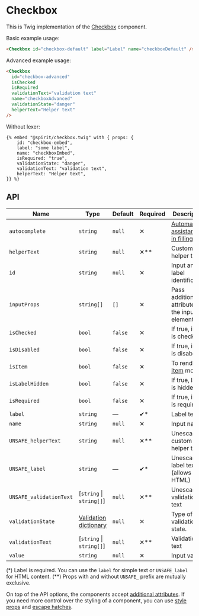 # Checkbox

This is Twig implementation of the [Checkbox][checkbox] component.

Basic example usage:

```html
<Checkbox id="checkbox-default" label="Label" name="checkboxDefault" />
```

Advanced example usage:

```html
<Checkbox
  id="checkbox-advanced"
  isChecked
  isRequired
  validationText="validation text"
  name="checkboxAdvanced"
  validationState="danger"
  helperText="Helper text"
/>
```

Without lexer:

```twig
{% embed "@spirit/checkbox.twig" with { props: {
    id: "checkbox-embed",
    label: "some label",
    name: "checkboxEmbed",
    isRequired: "true",
    validationState: "danger",
    validationText: "validation text",
    helperText: "Helper text",
}} %}
```

## API

| Name                    | Type                                           | Default | Required | Description                                          |
| ----------------------- | ---------------------------------------------- | ------- | -------- | ---------------------------------------------------- |
| `autocomplete`          | `string`                                       | `null`  | ✕        | [Automated assistance in filling][autocomplete-attr] |
| `helperText`            | `string`                                       | `null`  | ✕\*\*    | Custom helper text                                   |
| `id`                    | `string`                                       | `null`  | ✕        | Input and label identification                       |
| `inputProps`            | `string[]`                                     | `[]`    | ✕        | Pass additional attributes to the input element      |
| `isChecked`             | `bool`                                         | `false` | ✕        | If true, input is checked                            |
| `isDisabled`            | `bool`                                         | `false` | ✕        | If true, input is disabled                           |
| `isItem`                | `bool`                                         | `false` | ✕        | To render in [Item][item] mode                       |
| `isLabelHidden`         | `bool`                                         | `false` | ✕        | If true, label is hidden                             |
| `isRequired`            | `bool`                                         | `false` | ✕        | If true, input is required                           |
| `label`                 | `string`                                       | —       | ✔\*      | Label text                                           |
| `name`                  | `string`                                       | `null`  | ✕        | Input name                                           |
| `UNSAFE_helperText`     | `string`                                       | `null`  | ✕\*\*    | Unescaped custom helper text                         |
| `UNSAFE_label`          | `string`                                       | —       | ✔\*      | Unescaped label text (allows HTML)                   |
| `UNSAFE_validationText` | [`string` \| `string[]`]                       | `null`  | ✕\*\*    | Unescaped validation text                            |
| `validationState`       | [Validation dictionary][dictionary-validation] | `null`  | ✕        | Type of validation state.                            |
| `validationText`        | [`string` \| `string[]`]                       | `null`  | ✕\*\*    | Validation text                                      |
| `value`                 | `string`                                       | `null`  | ✕        | Input value                                          |

(\*) Label is required. You can use the `label` for simple text or `UNSAFE_label` for HTML content.
(\*\*) Props with and without `UNSAFE_` prefix are mutually exclusive.

On top of the API options, the components accept [additional attributes][readme-additional-attributes].
If you need more control over the styling of a component, you can use [style props][readme-style-props]
and [escape hatches][readme-escape-hatches].

[autocomplete-attr]: https://developer.mozilla.org/en-US/docs/Web/HTML/Attributes/autocomplete
[checkbox]: https://github.com/lmc-eu/spirit-design-system/tree/main/packages/web/src/scss/components/Checkbox
[dictionary-validation]: https://github.com/lmc-eu/spirit-design-system/blob/main/docs/DICTIONARIES.md#validation
[item]: https://github.com/lmc-eu/spirit-design-system/blob/main/packages/web-twig/src/Resources/components/Item/README.md
[readme-additional-attributes]: https://github.com/lmc-eu/spirit-design-system/blob/main/packages/web-twig/README.md#additional-attributes
[readme-style-props]: https://github.com/lmc-eu/spirit-design-system/blob/main/packages/web-twig/README.md#style-props
[readme-escape-hatches]: https://github.com/lmc-eu/spirit-design-system/blob/main/packages/web-twig/README.md#escape-hatches
